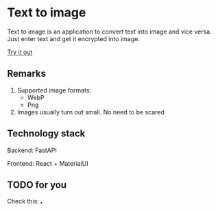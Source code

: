 # Text to image

Text to image is an application to convert text into image and vice versa.
Just enter text and get it encrypted into image. 

[Try it out](https://text-to-image.online)

## Remarks

1. Supported image formats:
    - WebP
    - Png
2. Images usually turn out small. No need to be scared

## Technology stack

Backend: FastAPI

Frontend: React + MaterialUI

## TODO for you

Check this: [![Hello, world! image](hello-world.png)](hello-world.png)

